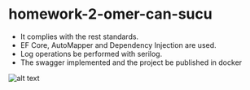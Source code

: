 # homework-2-omer-can-sucu
- It complies with the rest standards.
- EF Core, AutoMapper and Dependency Injection are used.
- Log operations be performed with serilog.
- The swagger implemented and the project be published in docker

![alt text](https://github.com/Hepsiburada-Backend-Bootcamp/homework-2-omer-can-sucu/docker.png)